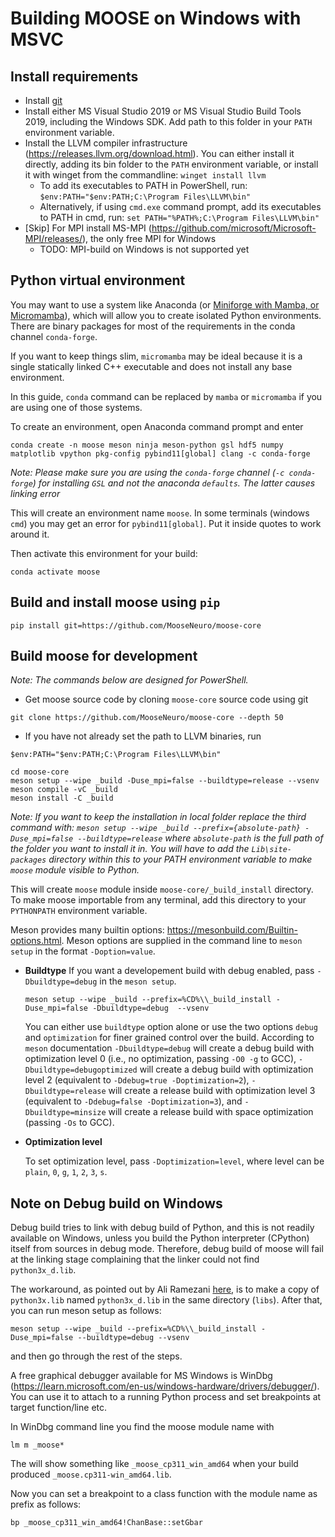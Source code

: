 # Building MOOSE on Windows with MSVC

## Install requirements
* Install [git](https://git-scm.com/downloads/win)
* Install either MS Visual Studio 2019 or MS Visual Studio Build Tools 2019, including the Windows SDK.
  Add path to this folder in your `PATH` environment variable.
* Install the LLVM compiler infrastructure (https://releases.llvm.org/download.html). You can either install it directly, adding its bin folder to the `PATH` environment variable, or install it with winget from the commandline: `winget install llvm`
  - To add its executables to PATH in PowerShell, run: `$env:PATH="$env:PATH;C:\Program Files\LLVM\bin"`
  - Alternatively, if using `cmd.exe` command prompt, add its executables to PATH in cmd, run: `set PATH="%PATH%;C:\Program Files\LLVM\bin"`
* [Skip] For MPI install MS-MPI (https://github.com/microsoft/Microsoft-MPI/releases/), the only free MPI for Windows
  - TODO: MPI-build on Windows is not supported yet

## Python virtual environment
You may want to use a system like Anaconda (or [Miniforge with Mamba, or Micromamba](https://mamba.readthedocs.io/en/latest/)), which will allow you to create isolated Python environments. There  are binary packages for most of the requirements in the conda channel `conda-forge`. 

If you want to keep things slim, `micromamba` may be ideal because it is a single statically linked C++ executable and does not install any base environment.

In this guide, `conda` command can be replaced by `mamba` or `micromamba` if you are using one of those systems. 

To create an environment, open Anaconda command prompt and enter

```
conda create -n moose meson ninja meson-python gsl hdf5 numpy matplotlib vpython pkg-config pybind11[global] clang -c conda-forge
```

*Note: Please make sure you are using the `conda-forge` channel (`-c conda-forge`) for installing `GSL` and not the anaconda `defaults`. The latter causes linking error*

This will create an environment name `moose`. In some terminals (windows `cmd`) you may get an error for `pybind11[global]`. Put it inside quotes to work around it.

Then activate this environment for your build:

```
conda activate moose
```

## Build and install moose using `pip`
```
pip install git=https://github.com/MooseNeuro/moose-core
```

## Build moose for development
*Note: The commands below are designed for PowerShell.*
* Get moose source code by cloning `moose-core` source code using git
```
git clone https://github.com/MooseNeuro/moose-core --depth 50 
```

* If you have not already set the path to LLVM binaries, run 

```
$env:PATH="$env:PATH;C:\Program Files\LLVM\bin"
```
  
```
cd moose-core
meson setup --wipe _build -Duse_mpi=false --buildtype=release --vsenv
meson compile -vC _build 
meson install -C _build
```
*Note: If you want to keep the installation in local folder replace the third command with: `meson setup --wipe _build --prefix={absolute-path} -Duse_mpi=false --buildtype=release` where `absolute-path` is the full path of the folder you want to install it in. You will have to add the `Lib\site-packages` directory within this to your PATH environment variable to make `moose` module visible to Python.*

This will create `moose` module inside `moose-core/_build_install` directory. To make moose importable from any terminal, add this directory to your `PYTHONPATH` environment variable. 

Meson provides many builtin options: https://mesonbuild.com/Builtin-options.html. Meson options are supplied in the command line to `meson setup` in the format `-Doption=value`.

  - **Buildtype**
	If you want a developement build with debug enabled, pass `-Dbuildtype=debug` in the `meson setup`.


	```
	meson setup --wipe _build --prefix=%CD%\\_build_install -Duse_mpi=false -Dbuildtype=debug  --vsenv
	```

	You can either use `buildtype` option alone or use the two options `debug` and `optimization` for finer grained control over the build. According to `meson` documentation `-Dbuildtype=debug` will create a debug build with optimization level 0 (i.e., no optimization, passing `-O0 -g` to GCC), `-Dbuildtype=debugoptimized`  will create a debug build with optimization level 2 (equivalent to `-Ddebug=true -Doptimization=2`), `-Dbuildtype=release` will create a release build with optimization level 3 (equivalent to `-Ddebug=false -Doptimization=3`), and `-Dbuildtype=minsize` will create a release build with space optimization (passing `-Os` to GCC).
	
  - **Optimization level**
	
	To set optimization level, pass `-Doptimization=level`, where level can be `plain`, `0`, `g`, `1`, `2`, `3`, `s`.


## Note on Debug build on Windows
Debug build tries to link with debug build of Python, and this is not
readily available on Windows, unless you build the Python interpreter
(CPython) itself from sources in debug mode. Therefore, debug build of
moose will fail at the linking stage complaining that the linker could
not find `python3x_d.lib`.

The workaround, as pointed out by Ali Ramezani
[here](https://stackoverflow.com/questions/66162568/lnk1104cannot-open-file-python39-d-lib),
is to make a copy of `python3x.lib` named `python3x_d.lib` in the same
directory (`libs`). After that, you can run meson setup as follows:

```
meson setup --wipe _build --prefix=%CD%\\_build_install -Duse_mpi=false --buildtype=debug --vsenv
```

and then go through the rest of the steps.

A free graphical debugger available for MS Windows is WinDbg (https://learn.microsoft.com/en-us/windows-hardware/drivers/debugger/). You can
use it to attach to a running Python process and set breakpoints at
target function/line etc.

In WinDbg command line you find the moose module name with

```
lm m _moose*
```

The will show something like `_moose_cp311_win_amd64` when your build produced `_moose.cp311-win_amd64.lib`.

Now you can set a breakpoint to a class function with the module name as prefix as follows:

```
bp _moose_cp311_win_amd64!ChanBase::setGbar
```

